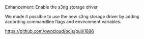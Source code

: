 Enhancement: Enable the s3ng storage driver

We made it possible to use the new s3ng storage driver by adding according
commandline flags and environment variables.

https://github.com/owncloud/ocis/pull/1886